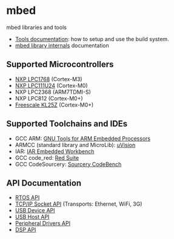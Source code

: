 mbed
====

mbed libraries and tools

* [Tools documentation](http://mbed.org/handbook/mbed-tools): how to setup and use the build system.
* [mbed library internals](http://mbed.org/handbook/mbed-library-internals) documentation

Supported Microcontrollers
--------------------------
* [NXP LPC1768](http://mbed.org/handbook/mbed-NXP-LPC1768) (Cortex-M3)
* [NXP LPC111U24](http://mbed.org/handbook/mbed-NXP-LPC11U24) (Cortex-M0)
* NXP LPC2368 (ARM7TDMI-S)
* NXP LPC812 (Cortex-M0+)
* [Freescale KL25Z](http://mbed.org/handbook/mbed-FRDM-KL25Z) (Cortex-M0+)

Supported Toolchains and IDEs
-----------------------------
* GCC ARM: [GNU Tools for ARM Embedded Processors](https://launchpad.net/gcc-arm-embedded/4.7/4.7-2012-q4-major)
* ARMCC (standard library and MicroLib): [uVision](http://www.keil.com/uvision/)
* IAR: [IAR Embedded Workbench](http://www.iar.com/en/Products/IAR-Embedded-Workbench/ARM/)
* GCC code_red: [Red Suite](http://www.code-red-tech.com/)
* GCC CodeSourcery: [Sourcery CodeBench](http://www.mentor.com/embedded-software/codesourcery)

API Documentation
-----------------
* [RTOS API](http://mbed.org/handbook/RTOS)
* [TCP/IP Socket API](http://mbed.org/handbook/Socket) (Transports: Ethernet, WiFi, 3G)
* [USB Device API](http://mbed.org/handbook/USBDevice)
* [USB Host API](http://mbed.org/handbook/USBHost)
* [Peripheral Drivers API](http://mbed.org/handbook/Homepage)
* [DSP API](http://mbed.org/users/mbed_official/code/mbed-dsp/docs/tip/)
